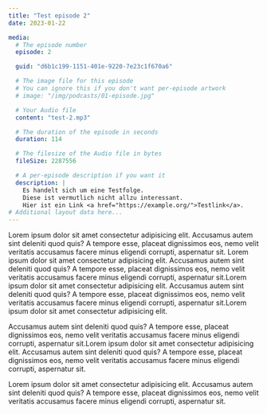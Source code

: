 ```yaml
---
title: "Test episode 2"
date: 2023-01-22

media:
  # The episode number
  episode: 2

  guid: "d6b1c199-1151-401e-9220-7e23c1f670a6"

  # The image file for this episode
  # You can ignore this if you don't want per-episode artwork
  # image: "/img/podcasts/01-episode.jpg"

  # Your Audio file
  content: "test-2.mp3"

  # The duration of the episode in seconds
  duration: 114

  # The filesize of the Audio file in bytes
  fileSize: 2287556

  # A per-episode description if you want it
  description: |
    Es handelt sich um eine Testfolge.
    Diese ist vermutlich nicht allzu interessant.
    Hier ist ein Link <a href="https://example.org/">Testlink</a>.
# Additional layout data here...
---
```


Lorem ipsum dolor sit amet consectetur adipisicing elit. Accusamus autem sint
deleniti quod quis? A tempore esse, placeat dignissimos eos, nemo velit
veritatis accusamus facere minus eligendi corrupti, aspernatur sit. Lorem ipsum
dolor sit amet consectetur adipisicing elit. Accusamus autem sint deleniti quod
quis? A tempore esse, placeat dignissimos eos, nemo velit veritatis accusamus
facere minus eligendi corrupti, aspernatur sit.Lorem ipsum dolor sit amet
consectetur adipisicing elit. Accusamus autem sint deleniti quod quis? A tempore
esse, placeat dignissimos eos, nemo velit veritatis accusamus facere minus
eligendi corrupti, aspernatur sit.Lorem ipsum dolor sit amet consectetur
adipisicing elit.

Accusamus autem sint deleniti quod quis? A tempore esse,
placeat dignissimos eos, nemo velit veritatis accusamus facere minus eligendi
corrupti, aspernatur sit.Lorem ipsum dolor sit amet consectetur adipisicing
elit. Accusamus autem sint deleniti quod quis? A tempore esse, placeat
dignissimos eos, nemo velit veritatis accusamus facere minus eligendi corrupti,
aspernatur sit.

Lorem ipsum dolor sit amet consectetur adipisicing elit.
Accusamus autem sint deleniti quod quis? A tempore esse, placeat dignissimos
eos, nemo velit veritatis accusamus facere minus eligendi corrupti, aspernatur
sit.

